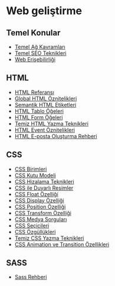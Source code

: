 # Web geliştirme

## Temel Konular
* <a href="https://medium.com/kodcular/ag-kavramlari-c3980d23b322">Temel Ağ Kavramları</a>
* <a href="https://medium.com/kodcular/temel-seo-teknikleri-b781eaf136ae">Temel SEO Teknikleri</a>
* <a href="https://medium.com/kodcular/web-erisilebilirligi-60e1176e339a">Web Erişebilirliği</a>

## HTML
* <a href="https://medium.com/kodcular/html-referansi-d26663230534">HTML Referansı</a>
* <a href="https://medium.com/kodcular/global-oznitelikler-8be0d794f613">Global HTML Öznitelikleri</a>
* <a href="https://medium.com/kodcular/semantik-html-etiketleri-fbf60a92c9eb">Semantik HTML Etiketleri</a>
* <a href="https://medium.com/kodcular/html-tablolari-a0b6d4c5af50">HTML Tablo Öğeleri</a>
* <a href="https://medium.com/kodcular/html-formlari-31bbc3123dd6">HTML Form Öğeleri</a>
* <a href="https://medium.com/kodcular/temiz-html-css-fd38d533575e">Temiz HTML Yazma Teknikleri</a>
* <a href="https://medium.com/kodcular/event-oznitelikleri-61702ac0940d">HTML Event Öznitelikleri</a>
* <a href="https://medium.com/@devaloper/html-epostalar-6cc0f2e5faba">HTML E-posta Oluşturma Rehberi</a>

## CSS
* <a href="https://medium.com/kodcular/css-birimleri-241512413184">CSS Birimleri</a>
* <a href="https://medium.com/kodcular/kutu-modeli-5a84ae2c47fa">CSS Kutu Modeli</a>
* <a href="https://medium.com/kodcular/css-hizalama-97aeaeb71d9b">CSS Hizalama Teknikleri</a>
* <a href="https://medium.com/kodcular/duyarli-resimler-4b792db512c8">CSS ile Duyarlı Resimler</a>
* <a href="https://medium.com/kodcular/css-float-e825333f099e">CSS Float Özelliği</a>
* <a href="https://medium.com/kodcular/css-display-247520b49544">CSS Display Özelliği</a>
* <a href="https://medium.com/kodcular/css-position-576a40b69343">CSS Position Özelliği</a>
* <a href="https://medium.com/kodcular/transform-ozelligi-f9a9c8d67deb">CSS Transform Özelliği</a>
* <a href="https://medium.com/kodcular/medya-sorgulari-ea77a338075e">CSS Medya Sorguları</a>
* <a href="https://medium.com/kodcular/css-secicileri-6253114d9264">CSS Seçicileri</a>
* <a href="https://medium.com/kodcular/css-ozgullukleri-5fbe403a0eb">CSS Özgüllükleri</a>
* <a href="https://medium.com/kodcular/temiz-html-css-fd38d533575e">Temiz CSS Yazma Teknikleri</a>
* <a href="https://medium.com/kodcular/css-animation-transition-1f8b39ab2de6">CSS Animation ve Transition Özellikleri</a>

## SASS
* <a href="https://medium.com/kodcular/sass-rehberi-d2efd8469ba0">Sass Rehberi</a>

